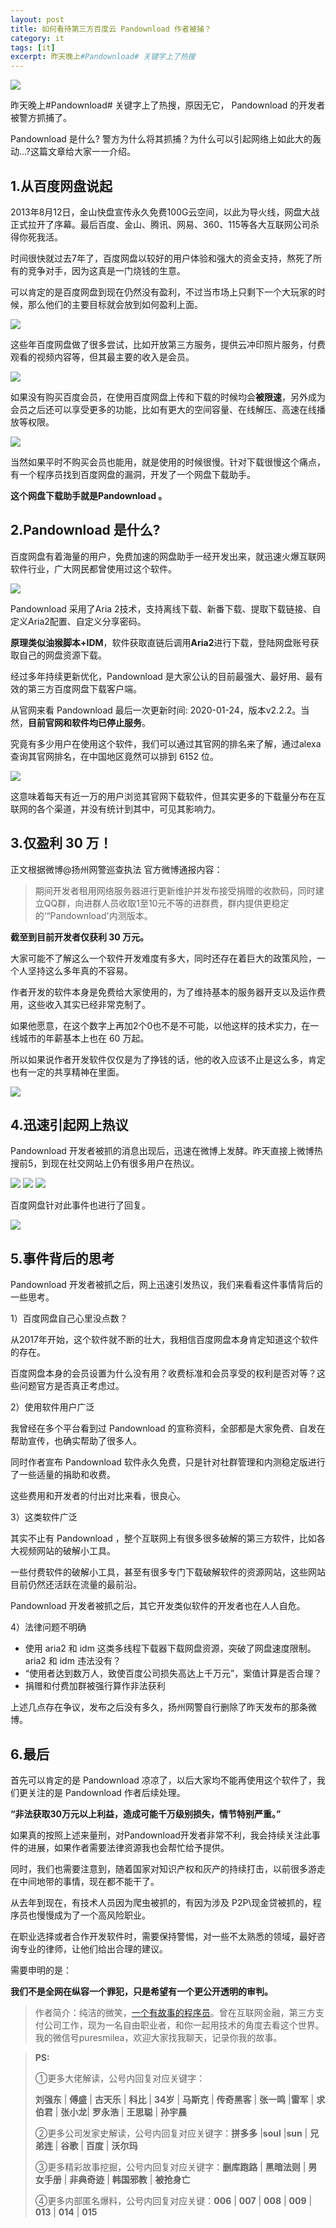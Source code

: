 ```yaml
---
layout: post
title: 如何看待第三方百度云 Pandownload 作者被捕？
category: it
tags: [it]
excerpt: 昨天晚上#Pandownload# 关键字上了热搜
---
```


![](http://favorites.ren/assets/images/2020/it/pandownload01.jpeg) 

昨天晚上#Pandownload# 关键字上了热搜，原因无它， Pandownload 的开发者被警方抓捕了。

Pandownload 是什么? 警方为什么将其抓捕？为什么可以引起网络上如此大的轰动...?这篇文章给大家一一介绍。


## 1.从百度网盘说起

2013年8月12日，金山快盘宣传永久免费100G云空间，以此为导火线，网盘大战正式拉开了序幕。最后百度、金山、腾讯、网易、360、115等各大互联网公司杀得你死我活。

时间很快就过去7年了，百度网盘以较好的用户体验和强大的资金支持，熬死了所有的竞争对手，因为这真是一门烧钱的生意。

可以肯定的是百度网盘到现在仍然没有盈利，不过当市场上只剩下一个大玩家的时候，那么他们的主要目标就会放到如何盈利上面。

![](http://favorites.ren/assets/images/2020/it/pandownload02.jpeg) 

这些年百度网盘做了很多尝试，比如开放第三方服务，提供云冲印照片服务，付费观看的视频内容等，但其最主要的收入是会员。

![](http://favorites.ren/assets/images/2020/it/pandownload03.jpeg) 

如果没有购买百度会员，在使用百度网盘上传和下载的时候均会**被限速**，另外成为会员之后还可以享受更多的功能，比如有更大的空间容量、在线解压、高速在线播放等权限。 

![](http://favorites.ren/assets/images/2020/it/pandownload04.jpeg) 

当然如果平时不购买会员也能用，就是使用的时候很慢。针对下载很慢这个痛点，有一个程序员找到百度网盘的漏洞，开发了一个网盘下载助手。

**这个网盘下载助手就是Pandownload 。**

## 2.Pandownload 是什么?

百度网盘有着海量的用户，免费加速的网盘助手一经开发出来，就迅速火爆互联网软件行业，广大网民都曾使用过这个软件。

![](http://favorites.ren/assets/images/2020/it/pandownload05.jpeg) 

Pandownload 采用了Aria 2技术，支持离线下载、新番下载、提取下载链接、自定义Aria2配置、自定义分享密码。

**原理类似油猴脚本+IDM**，软件获取直链后调用**Aria2**进行下载，登陆网盘账号获取自己的网盘资源下载。

经过多年持续更新优化，Pandownload 是大家公认的目前最强大、最好用、最有效的第三方百度网盘下载客户端。

从官网来看 Pandownload 最后一次更新时间: 2020-01-24，版本v2.2.2。当然，**目前官网和软件均已停止服务**。

究竟有多少用户在使用这个软件，我们可以通过其官网的排名来了解，通过alexa 查询其官网排名，在中国地区竟然可以排到 6152 位。

![](http://favorites.ren/assets/images/2020/it/pandownload06.jpeg) 

这意味着每天有近一万的用户浏览其官网下载软件，但其实更多的下载量分布在互联网的各个渠道，并没有统计到其中，可见其影响力。


## 3.仅盈利 30 万！

正文根据微博@扬州网警巡查执法 官方微博通报内容：

>期间开发者租用网络服务器进行更新维护并发布接受捐赠的收款码，同时建立QQ群，向进群人员收取1至10元不等的进群费，群内提供更稳定的‘“Pandownload'内测版本。

**截至到目前开发者仅获利 30 万元。**

大家可能不了解这么一个软件开发难度有多大，同时还存在着巨大的政策风险，一个人坚持这么多年真的不容易。

作者开发的软件本身是免费给大家使用的，为了维持基本的服务器开支以及运作费用，这些收入其实已经非常克制了。

如果他愿意，在这个数字上再加2个0也不是不可能，以他这样的技术实力，在一线城市的年薪基本上也在 60 万起。

所以如果说作者开发软件仅仅是为了挣钱的话，他的收入应该不止是这么多，肯定也有一定的共享精神在里面。

![](http://favorites.ren/assets/images/2020/it/pandownload07.jpeg) 

## 4.迅速引起网上热议

Pandownload 开发者被抓的消息出现后，迅速在微博上发酵。昨天直接上微博热搜前5，到现在社交网站上仍有很多用户在热议。

![](http://favorites.ren/assets/images/2020/it/pandownload08.jpeg) 
![](http://favorites.ren/assets/images/2020/it/pandownload09.jpeg) 
![](http://favorites.ren/assets/images/2020/it/pandownload10.jpeg) 

百度网盘针对此事件也进行了回复。

![](http://favorites.ren/assets/images/2020/it/pandownload11.jpeg) 

## 5.事件背后的思考

Pandownload 开发者被抓之后，网上迅速引发热议，我们来看看这件事情背后的一些思考。

1）百度网盘自己心里没点数？

从2017年开始，这个软件就不断的壮大，我相信百度网盘本身肯定知道这个软件的存在。

百度网盘本身的会员设置为什么没有用？收费标准和会员享受的权利是否对等？这些问题官方是否真正考虑过。

2）使用软件用户广泛

我曾经在多个平台看到过 Pandownload  的宣称资料，全部都是大家免费、自发在帮助宣传，也确实帮助了很多人。

同时作者宣布 Pandownload 软件永久免费，只是针对社群管理和内测稳定版进行了一些适量的捐助和收费。

这些费用和开发者的付出对比来看，很良心。

3）这类软件广泛

其实不止有 Pandownload ，整个互联网上有很多很多破解的第三方软件，比如各大视频网站的破解小工具。

一些付费软件的破解小工具，甚至有很多专门下载破解软件的资源网站，这些网站目前仍然还活跃在流量的最前沿。

Pandownload 开发者被抓之后，其它开发类似软件的开发者也在人人自危。

4）法律问题不明确

- 使用 aria2 和 idm 这类多线程下载器下载网盘资源，突破了网盘速度限制。aria2 和 idm 违法没有？
-  “使用者达到数万人，致使百度公司损失高达上千万元”，案值计算是否合理？
- 捐赠和付费加群被强行算作非法获利

上述几点存在争议，发布之后没有多久，扬州网警自行删除了昨天发布的那条微博。


## 6.最后

首先可以肯定的是 Pandownload 凉凉了，以后大家均不能再使用这个软件了，我们更关注的是 Pandownload 作者后续处理。

**“非法获取30万元以上利益，造成可能千万级别损失，情节特别严重。”**

如果真的按照上述来量刑，对Pandownload开发者非常不利，我会持续关注此事件的进展，如果作者需要法律资源我也会帮忙给予提供。

同时，我们也需要注意到，随着国家对知识产权和灰产的持续打击，以前很多游走在中间地带的事情，现在都不能干了。

从去年到现在，有技术人员因为爬虫被抓的，有因为涉及 P2P\现金贷被抓的，程序员也慢慢成为了一个高风险职业。

在职业选择或者合作开发软件时，需要保持警惕，对一些不太熟悉的领域，最好咨询专业的律师，让他们给出合理的建议。

需要申明的是：

**我们不是全网在纵容一个罪犯，只是希望有一个更公开透明的审判。**


>作者简介：纯洁的微笑，[一个有故事的程序员](http://www.itmacoder.com/life/2020/03/25/fengkou-10year.html)。曾在互联网金融，第三方支付公司工作，现为一名自由职业者，和你一起用技术的角度去看这个世界。我的微信号puresmilea，欢迎大家找我聊天，记录你我的故事。


>**PS:**
>
>①更多大佬解读，公号内回复对应关键字：
>
>**刘强东** | **傅盛** | **古天乐** | **科比** | **34岁** | **马斯克** | **传奇黑客** | **张一鸣** |**雷军** | **求伯君** | **张小龙**| **罗永浩** | **王思聪** | **孙宇晨** 
>
>②更多公司发家史解读，公号内回复对应关键字：**拼多多** |**soul** |**sun** | **兄弟连** | **谷歌** | **百度** | **沃尔玛**
>
>③更多精彩故事挖掘，公号内回复对应关键字：**删库跑路** | **黑暗法则** | **男女手册** | **非典奇迹** | **韩国邪教** | **被抢身亡**
>
>④更多内部匿名爆料，公号内回复对应关键：**006** | **007** | **008** | **009** | **013** | **014** | **015**